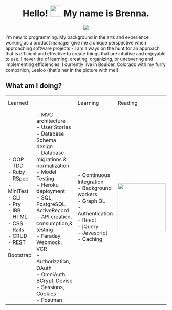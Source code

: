 <h1 align="center">Hello! <img src="https://media.giphy.com/media/hvRJCLFzcasrR4ia7z/giphy.gif" width="35"> My name is Brenna.</h1>
<p align="center">
  <a href="https://github.com/DenverCoder1/readme-typing-svg"><img src="https://readme-typing-svg.herokuapp.com?lines=Back+End+Software+Engineering+Student;Product+Manager;Code-warrior+(6kyu+on+Codewars);Refactoring+Superfan;Lover+of+Nature;Lifelong+Learner;&center=true&width=500&height=50"></a>
</p>
I'm new to programming. My background in the arts and experience working as a product manager give me a unique perspective when approaching software projects - I am always on the hunt for an approach that is efficient and effective to create things that are intuitive and enjoyable to use. I never tire of learning, creating, organizing, or uncovering and implementing efficiencies. I currently live in Boulder, Colorado with my furry companion, Leeloo (that's her in the picture with me!). 
<br>

## **What am I doing?**
<table>
  <tr>
    <td colspan="2">Learned</td>
    <td>Learning</td>
    <td>Reading</td>
    <td>Listening To</td>
  </tr>
  <tr>
    <td>- OOP <br>- TDD <br>- Ruby <br>- RSpec <br>- MiniTest <br>- CLI <br>- Pry <br>- IRB <br>- HTML <br>- CSS <br>- Rails <br>- CRUD <br>- REST <br>- Bootstrap </td>
    <td>- MVC architecture <br>- User Stories <br>- Database Schema design <br>- Database migrations & normalization <br>- Model Testing <br>- Heroku deployment <br>- SQL, PostgreSQL, ActiveRecord <br>- API creation, consumption,& testing <br>- Faraday, Webmock, VCR  <br>- Authorization, OAuth <br>- OmniAuth, BCrypt, Devise <br>- Sessions, Cookies <br>- Postman</td>
    <td>- Continuous Integration <br>- Background workers <br>- Graph QL <br>- Authentication <br>- React <br>- jQuery <br>- Javascript <br>- Caching</td>
    <td><img src="https://images-na.ssl-images-amazon.com/images/I/91lShUTLMCL.jpg" width=150 href="https://www.amazon.com/Upgrade-Novel-Blake-Crouch/dp/0593157532"> </td>
    <td><a href="https://open.spotify.com/playlist/2cFnWQZQZjHyUHSUEXkUzU?si=33ade52d316b4b68">Songs on Spotify</a></td>
  </tr>
</table>


<!--
**brennacodes/brennacodes** is a ✨ _special_ ✨ repository because its `README.md` (this file) appears on your GitHub profile.

Here are some ideas to get you started:

- 🔭 I’m currently working on ...
- 🌱 I’m currently learning ...
- 👯 I’m looking to collaborate on ...
- 🤔 I’m looking for help with ...
- 💬 Ask me about ...
- 📫 How to reach me: ...
- 😄 Pronouns: ...
- ⚡ Fun fact: ...
-->
